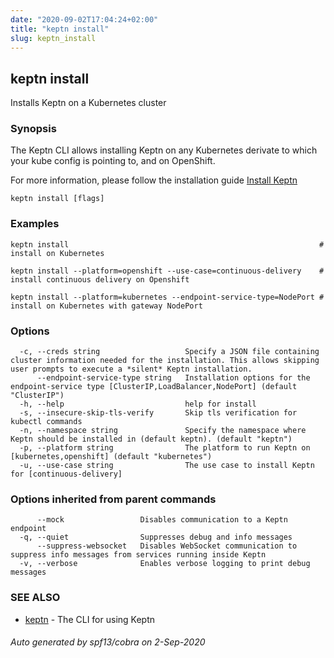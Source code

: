 ```yaml
---
date: "2020-09-02T17:04:24+02:00"
title: "keptn install"
slug: keptn_install
---
```

## keptn install

Installs Keptn on a Kubernetes cluster

### Synopsis

The Keptn CLI allows installing Keptn on any Kubernetes derivate to which your kube config is pointing to, and on OpenShift.

For more information, please follow the installation guide [Install Keptn](https://keptn.sh/docs/0.7.x/operate/install/#install-keptn)


```
keptn install [flags]
```

### Examples

```
keptn install                                                        # install on Kubernetes

keptn install --platform=openshift --use-case=continuous-delivery    # install continuous delivery on Openshift

keptn install --platform=kubernetes --endpoint-service-type=NodePort # install on Kubernetes with gateway NodePort

```

### Options

```
  -c, --creds string                   Specify a JSON file containing cluster information needed for the installation. This allows skipping user prompts to execute a *silent* Keptn installation.
      --endpoint-service-type string   Installation options for the endpoint-service type [ClusterIP,LoadBalancer,NodePort] (default "ClusterIP")
  -h, --help                           help for install
  -s, --insecure-skip-tls-verify       Skip tls verification for kubectl commands
  -n, --namespace string               Specify the namespace where Keptn should be installed in (default keptn). (default "keptn")
  -p, --platform string                The platform to run Keptn on [kubernetes,openshift] (default "kubernetes")
  -u, --use-case string                The use case to install Keptn for [continuous-delivery]
```

### Options inherited from parent commands

```
      --mock                 Disables communication to a Keptn endpoint
  -q, --quiet                Suppresses debug and info messages
      --suppress-websocket   Disables WebSocket communication to suppress info messages from services running inside Keptn
  -v, --verbose              Enables verbose logging to print debug messages
```

### SEE ALSO

* [keptn](../keptn/)	 - The CLI for using Keptn

###### Auto generated by spf13/cobra on 2-Sep-2020
